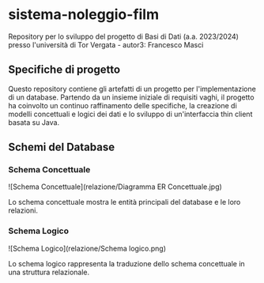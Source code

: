 # sistema-noleggio-film
Repository per lo sviluppo del progetto di Basi di Dati (a.a. 2023/2024) presso l'università di Tor Vergata - autor3: Francesco Masci

## Specifiche di progetto
Questo repository contiene gli artefatti di un progetto per l'implementazione di un database. Partendo da un insieme iniziale di requisiti vaghi, il progetto ha coinvolto un continuo raffinamento delle specifiche, la creazione di modelli concettuali e logici dei dati e lo sviluppo di un'interfaccia thin client basata su Java.

## Schemi del Database

### Schema Concettuale

![Schema Concettuale](relazione/Diagramma ER Concettuale.jpg)

Lo schema concettuale mostra le entità principali del database e le loro relazioni.

### Schema Logico

![Schema Logico](relazione/Schema logico.png)

Lo schema logico rappresenta la traduzione dello schema concettuale in una struttura relazionale.

